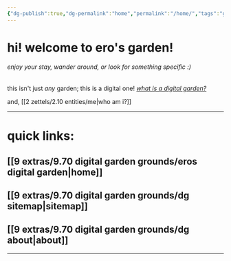 ```yaml
---
{"dg-publish":true,"dg-permalink":"home","permalink":"/home/","tags":"gardenEntry","dgHomeLink":true,"dgPassFrontmatter":false}
---
```



# hi! welcome to ero's garden!
###### enjoy your stay, wander around, or look for something specific :)

this isn't just *any* garden; this is a digital one!
*[what is a digital garden?](https://maggieappleton.com/garden-history)*

and, [[2 zettels/2.10 entities/me|who am i?]]

---
# quick links:
## [[9 extras/9.70 digital garden grounds/eros digital garden|home]]
## [[9 extras/9.70 digital garden grounds/dg sitemap|sitemap]]
## [[9 extras/9.70 digital garden grounds/dg about|about]]
---
